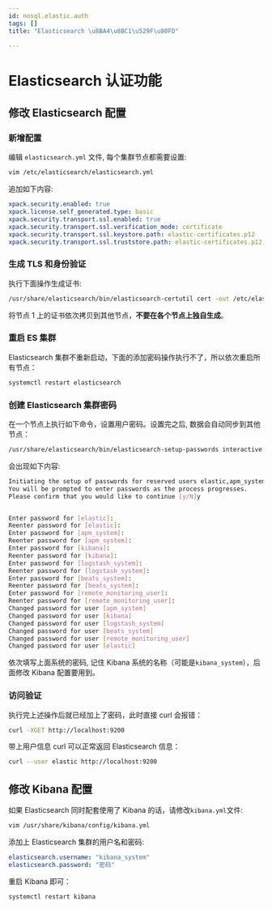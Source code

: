 ```yaml
---
id: nosql.elastic.auth
tags: []
title: "Elasticsearch \u8BA4\u8BC1\u529F\u80FD"

---
```

# Elasticsearch 认证功能
## 修改 Elasticsearch 配置
### 新增配置
编辑 `elasticsearch.yml` 文件, 每个集群节点都需要设置:

```bash
vim /etc/elasticsearch/elasticsearch.yml
```

追加如下内容:

```yaml
xpack.security.enabled: true
xpack.license.self_generated.type: basic
xpack.security.transport.ssl.enabled: true
xpack.security.transport.ssl.verification_mode: certificate
xpack.security.transport.ssl.keystore.path: elastic-certificates.p12
xpack.security.transport.ssl.truststore.path: elastic-certificates.p12
```

### 生成 TLS 和身份验证
执行下面操作生成证书:

```bash
/usr/share/elasticsearch/bin/elasticsearch-certutil cert -out /etc/elasticsearch/elastic-certificates.p12 -pass ""
```

将节点 1 上的证书依次拷贝到其他节点，**不要在各个节点上独自生成**。

### 重启 ES 集群
Elasticsearch 集群不重新启动，下面的添加密码操作执行不了，所以依次重启所有节点：

```bash
systemctl restart elasticsearch
```

### 创建 Elasticsearch 集群密码
在一个节点上执行如下命令，设置用户密码。设置完之后, 数据会自动同步到其他节点：

```bash
/usr/share/elasticsearch/bin/elasticsearch-setup-passwords interactive
```

会出现如下内容:

```bash
Initiating the setup of passwords for reserved users elastic,apm_system,kibana,logstash_system,beats_system,remote_monitoring_user.
You will be prompted to enter passwords as the process progresses.
Please confirm that you would like to continue [y/N]y


Enter password for [elastic]: 
Reenter password for [elastic]: 
Enter password for [apm_system]: 
Reenter password for [apm_system]: 
Enter password for [kibana]: 
Reenter password for [kibana]: 
Enter password for [logstash_system]: 
Reenter password for [logstash_system]: 
Enter password for [beats_system]: 
Reenter password for [beats_system]: 
Enter password for [remote_monitoring_user]: 
Reenter password for [remote_monitoring_user]: 
Changed password for user [apm_system]
Changed password for user [kibana]
Changed password for user [logstash_system]
Changed password for user [beats_system]
Changed password for user [remote_monitoring_user]
Changed password for user [elastic]
```

依次填写上面系统的密码, 记住 Kibana 系统的名称（可能是`kibana_system`），后面修改 Kibana 配置要用到。

### 访问验证
执行完上述操作后就已经加上了密码，此时直接 curl 会报错：

```bash
curl -XGET http://localhost:9200
```

带上用户信息 curl 可以正常返回 Elasticsearch 信息：

```bash
curl --user elastic http://localhost:9200
```

## 修改 Kibana 配置
如果 Elasticsearch 同时配套使用了 Kibana 的话，请修改`kibana.yml`文件:

```bash
vim /usr/share/kibana/config/kibana.yml
```

添加上 Elasticsearch 集群的用户名和密码:

```yaml
elasticsearch.username: "kibana_system"
elasticsearch.password: "密码"
```

重启 Kibana 即可：

```bash
systemctl restart kibana
```

